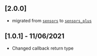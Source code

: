 ## [2.0.0]

* migrated from [`sensors`](https://pub.dev/packages/sensors) to [`sensors_plus`](https://pub.dev/packages/sensors_plus)

## [1.0.1] - 11/06/2021

* Changed callback return type
